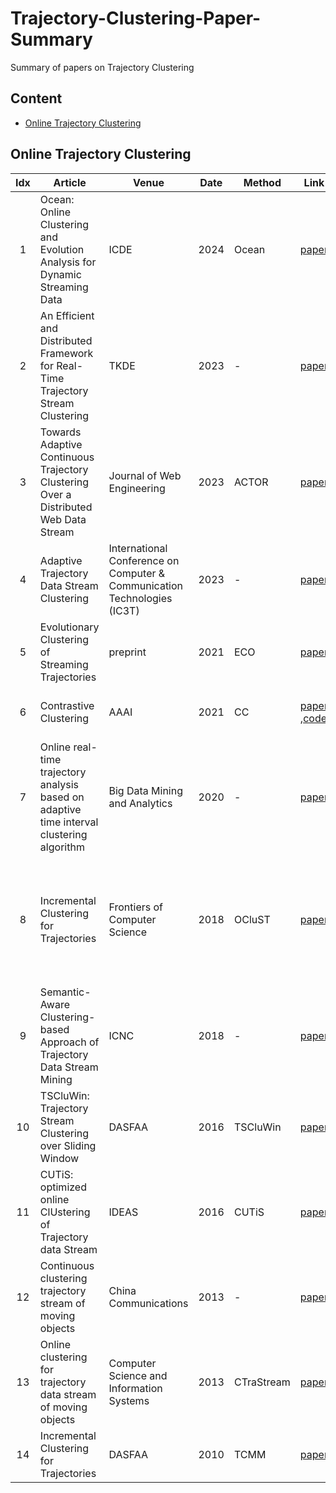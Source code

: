 # Trajectory-Clustering-Paper-Summary
Summary of papers on Trajectory Clustering
## Content
- [Online Trajectory Clustering](#Online-Trajectory-Clustering)

## Online Trajectory Clustering

| Idx | Article | Venue | Date | Method | Link | Note |
|:-------:|-------|-------|-------|-------|-------|-------|
|1| Ocean: Online Clustering and Evolution Analysis for Dynamic Streaming Data | ICDE | 2024 | Ocean | [paper](https://ieeexplore.ieee.org/abstract/document/10598139) | - |
|2| An Efficient and Distributed Framework for Real-Time Trajectory Stream Clustering | TKDE | 2023 | - | [paper](https://ieeexplore.ieee.org/abstract/document/10239520) | - |
|3| Towards Adaptive Continuous Trajectory Clustering Over a Distributed Web Data Stream | Journal of Web Engineering | 2023 | ACTOR | [paper](https://ieeexplore.ieee.org/abstract/document/10261474) | - |
|4| Adaptive Trajectory Data Stream Clustering | International Conference on Computer & Communication Technologies (IC3T) | 2023 | - | [paper](https://link.springer.com/chapter/10.1007/978-981-99-9707-7_23) | - |
|5| Evolutionary Clustering of Streaming Trajectories | preprint | 2021 | ECO | [paper](https://arxiv.org/abs/2109.11609) | - |
|6| Contrastive Clustering | AAAI | 2021 | CC | [paper](https://arxiv.org/abs/2009.09687) ,[code](https://github.com/Yunfan-Li/Contrastive-Clustering) | An online clutering method |
|7| Online real-time trajectory analysis based on adaptive time interval clustering algorithm | Big Data Mining and Analytics | 2020 | - | [paper](https://ieeexplore.ieee.org/abstract/document/9007874) | - |
|8| Incremental Clustering for Trajectories | Frontiers of Computer Science | 2018 | OCluST | [paper](https://link.springer.com/article/10.1007/s11704-017-6325-0) | The author is the same as that of `TSCluWin`, and the method is similar to it. |
|9| Semantic-Aware Clustering-based Approach of Trajectory Data Stream Mining | ICNC | 2018 | - | [paper](https://ieeexplore.ieee.org/abstract/document/8390371) |
|10| TSCluWin: Trajectory Stream Clustering over Sliding Window | DASFAA | 2016 | TSCluWin | [paper](https://link.springer.com/chapter/10.1007/978-3-319-32049-6_9) |
|11| CUTiS: optimized online ClUstering of Trajectory data Stream | IDEAS | 2016 | CUTiS | [paper](https://dl.acm.org/doi/abs/10.1145/2938503.2938516) |
|12| Continuous clustering trajectory stream of moving objects | China Communications | 2013 | - | [paper](https://ieeexplore.ieee.org/abstract/document/6623510) |
|13| Online clustering for trajectory data stream of moving objects | Computer Science and Information Systems | 2013 | CTraStream | [paper](https://doiserbia.nb.rs/img/doi/1820-0214/2013/1820-02141300049Y.pdf) | 
|14| Incremental Clustering for Trajectories | DASFAA | 2010 | TCMM | [paper](https://link.springer.com/chapter/10.1007/978-3-642-12098-5_3) |
